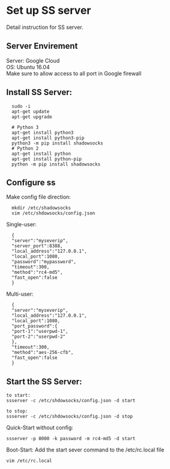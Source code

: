 # Set up SS server
Detail instruction for SS server.
## Server Envirement
Server: Google Cloud  
OS: Ubuntu 16.04  
Make sure to allow access to all port in Google firewall  
## Install SS Server:
```
  sudo -i
  apt-get update
  apt-get upgrade
  
  # Python 3
  apt-get install python3
  apt-get install python3-pip
  python3 -m pip install shadowsocks
  # Python 2
  apt-get install python
  apt-get install python-pip
  python -m pip install shadowsocks
```
## Configure ss
  Make config file direction:
```
  mkdir /etc/shadowsocks
  vim /etc/shdowsocks/config.json
```
  Single-user:
```
  {
  "server":"myseverip",  
  "server_port":8388,
  "local_address":"127.0.0.1",
  "local_port":1080,
  "password":"mypassword",
  "timeout":300,
  "method":"rc4-md5",
  "fast_open":false
  }
```
  Multi-user:
```
  {
  "server":"myseverip",
  "local_address":"127.0.0.1",
  "local_port":1080,
  "port_password":{
  "port-1":"userpwd-1",
  "port-2":"userpwd-2"
  },
  "timeout":300,
  "method":"aes-256-cfb",
  "fast_open":false
  }
```
## Start the SS Server:
```
to start:
ssserver -c /etc/shdowsocks/config.json -d start

to stop:
ssserver -c /etc/shdowsocks/config.json -d stop
```

Quick-Start without config:
```
ssserver -p 8000 -k password -m rc4-md5 -d start
```

Boot-Start:
Add the start sever command to the /etc/rc.local file
```	
vim /etc/rc.local
```
